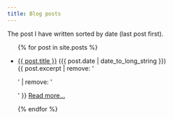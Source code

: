 ```yaml
---
title: Blog posts
---
```


The post I have written sorted by date (last post first).

<ul class="no-styling">
  {% for post in site.posts %}
    <li>
      <p><a href="{{ post.url }}">{{ post.title }}</a> ({{ post.date | date_to_long_string }})<br>
      {{ post.excerpt | remove: '<p>' | remove: '</p>' }} <a href="{{ post.url }}">Read more...</a></p>
    </li>
  {% endfor %}
</ul>
